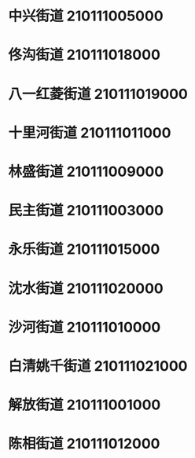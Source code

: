 # 中兴街道 210111005000
# 佟沟街道 210111018000
# 八一红菱街道 210111019000
# 十里河街道 210111011000
# 林盛街道 210111009000
# 民主街道 210111003000
# 永乐街道 210111015000
# 沈水街道 210111020000
# 沙河街道 210111010000
# 白清姚千街道 210111021000
# 解放街道 210111001000
# 陈相街道 210111012000
